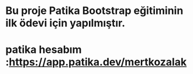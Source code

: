 # Bu proje Patika Bootstrap eğitiminin ilk ödevi için yapılmıştır.

# patika hesabım :https://app.patika.dev/mertkozalak
